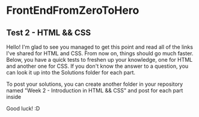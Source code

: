 # FrontEndFromZeroToHero

## Test 2 - HTML && CSS

Hello! I'm glad to see you managed to get this point and read all of the links I've shared for HTML and CSS. From now on, things should go much faster. Below, you have a quick tests to freshen up your knowledge, one for HTML and another one for CSS. If you don't know the answer to a question, you can look it up into the Solutions folder for each part.

To post your solutions, you can create another folder in your repository named "Week 2 - Introduction in HTML && CSS" and post for each part inside

Good luck! :D

